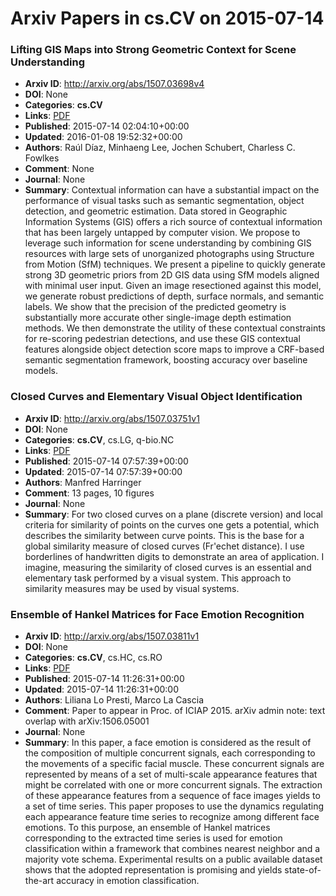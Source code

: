 # Arxiv Papers in cs.CV on 2015-07-14
### Lifting GIS Maps into Strong Geometric Context for Scene Understanding
- **Arxiv ID**: http://arxiv.org/abs/1507.03698v4
- **DOI**: None
- **Categories**: **cs.CV**
- **Links**: [PDF](http://arxiv.org/pdf/1507.03698v4)
- **Published**: 2015-07-14 02:04:10+00:00
- **Updated**: 2016-01-08 19:52:32+00:00
- **Authors**: Raúl Díaz, Minhaeng Lee, Jochen Schubert, Charless C. Fowlkes
- **Comment**: None
- **Journal**: None
- **Summary**: Contextual information can have a substantial impact on the performance of visual tasks such as semantic segmentation, object detection, and geometric estimation. Data stored in Geographic Information Systems (GIS) offers a rich source of contextual information that has been largely untapped by computer vision. We propose to leverage such information for scene understanding by combining GIS resources with large sets of unorganized photographs using Structure from Motion (SfM) techniques. We present a pipeline to quickly generate strong 3D geometric priors from 2D GIS data using SfM models aligned with minimal user input. Given an image resectioned against this model, we generate robust predictions of depth, surface normals, and semantic labels. We show that the precision of the predicted geometry is substantially more accurate other single-image depth estimation methods. We then demonstrate the utility of these contextual constraints for re-scoring pedestrian detections, and use these GIS contextual features alongside object detection score maps to improve a CRF-based semantic segmentation framework, boosting accuracy over baseline models.



### Closed Curves and Elementary Visual Object Identification
- **Arxiv ID**: http://arxiv.org/abs/1507.03751v1
- **DOI**: None
- **Categories**: **cs.CV**, cs.LG, q-bio.NC
- **Links**: [PDF](http://arxiv.org/pdf/1507.03751v1)
- **Published**: 2015-07-14 07:57:39+00:00
- **Updated**: 2015-07-14 07:57:39+00:00
- **Authors**: Manfred Harringer
- **Comment**: 13 pages, 10 figures
- **Journal**: None
- **Summary**: For two closed curves on a plane (discrete version) and local criteria for similarity of points on the curves one gets a potential, which describes the similarity between curve points. This is the base for a global similarity measure of closed curves (Fr\'echet distance). I use borderlines of handwritten digits to demonstrate an area of application. I imagine, measuring the similarity of closed curves is an essential and elementary task performed by a visual system. This approach to similarity measures may be used by visual systems.



### Ensemble of Hankel Matrices for Face Emotion Recognition
- **Arxiv ID**: http://arxiv.org/abs/1507.03811v1
- **DOI**: None
- **Categories**: **cs.CV**, cs.HC, cs.RO
- **Links**: [PDF](http://arxiv.org/pdf/1507.03811v1)
- **Published**: 2015-07-14 11:26:31+00:00
- **Updated**: 2015-07-14 11:26:31+00:00
- **Authors**: Liliana Lo Presti, Marco La Cascia
- **Comment**: Paper to appear in Proc. of ICIAP 2015. arXiv admin note: text
  overlap with arXiv:1506.05001
- **Journal**: None
- **Summary**: In this paper, a face emotion is considered as the result of the composition of multiple concurrent signals, each corresponding to the movements of a specific facial muscle. These concurrent signals are represented by means of a set of multi-scale appearance features that might be correlated with one or more concurrent signals. The extraction of these appearance features from a sequence of face images yields to a set of time series. This paper proposes to use the dynamics regulating each appearance feature time series to recognize among different face emotions. To this purpose, an ensemble of Hankel matrices corresponding to the extracted time series is used for emotion classification within a framework that combines nearest neighbor and a majority vote schema. Experimental results on a public available dataset shows that the adopted representation is promising and yields state-of-the-art accuracy in emotion classification.



